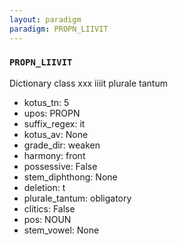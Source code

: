 ```yaml
---
layout: paradigm
paradigm: PROPN_LIIVIT
---
```

### ` PROPN_LIIVIT `

Dictionary class xxx iiiit plurale tantum
* kotus_tn: 5
* upos: PROPN
* suffix_regex: it
* kotus_av: None
* grade_dir: weaken
* harmony: front
* possessive: False
* stem_diphthong: None
* deletion: t
* plurale_tantum: obligatory
* clitics: False
* pos: NOUN
* stem_vowel: None
